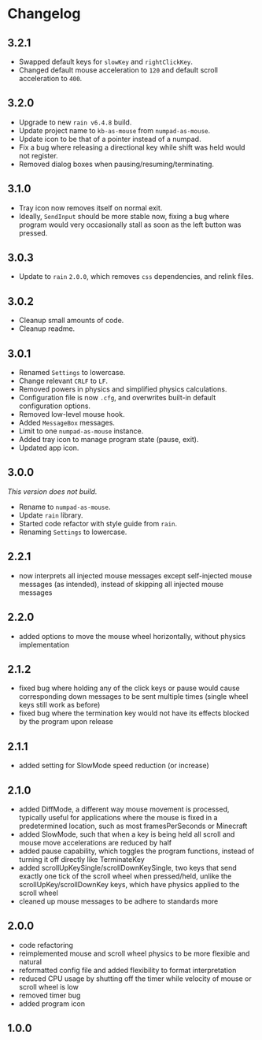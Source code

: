 # Changelog

## 3.2.1

* Swapped default keys for `slowKey` and `rightClickKey`.
* Changed default mouse acceleration to `120` and default scroll acceleration to `400`.

## 3.2.0

* Upgrade to new `rain v6.4.8` build.
* Update project name to `kb-as-mouse` from `numpad-as-mouse`.
* Update icon to be that of a pointer instead of a numpad.
* Fix a bug where releasing a directional key while shift was held would not register.
* Removed dialog boxes when pausing/resuming/terminating.

## 3.1.0

* Tray icon now removes itself on normal exit.
* Ideally, `SendInput` should be more stable now, fixing a bug where program would very occasionally stall as soon as the left button was pressed.

## 3.0.3

* Update to `rain` `2.0.0`, which removes `css` dependencies, and relink files.

## 3.0.2

* Cleanup small amounts of code.
* Cleanup readme.

## 3.0.1

* Renamed `Settings` to lowercase.
* Change relevant `CRLF` to `LF`.
* Removed powers in physics and simplified physics calculations.
* Configuration file is now `.cfg`, and overwrites built-in default configuration options.
* Removed low-level mouse hook.
* Added `MessageBox` messages.
* Limit to one `numpad-as-mouse` instance.
* Added tray icon to manage program state (pause, exit).
* Updated app icon.

## 3.0.0

*This version does not build.*

* Rename to `numpad-as-mouse`.
* Update `rain` library.
* Started code refactor with style guide from `rain`.
* Renaming `Settings` to lowercase.

## 2.2.1

* now interprets all injected mouse messages except self-injected mouse messages (as intended), instead of skipping all injected mouse messages

## 2.2.0

* added options to move the mouse wheel horizontally, without physics implementation

## 2.1.2

* fixed bug where holding any of the click keys or pause would cause corresponding down messages to be sent multiple times (single wheel keys still work as before)
* fixed bug where the termination key would not have its effects blocked by the program upon release

## 2.1.1

* added setting for SlowMode speed reduction (or increase)

## 2.1.0

* added DiffMode, a different way mouse movement is processed, typically useful for applications where the mouse is fixed in a predetermined location, such as most framesPerSeconds or Minecraft
* added SlowMode, such that when a key is being held all scroll and mouse move accelerations are reduced by half
* added pause capability, which toggles the program functions, instead of turning it off directly like TerminateKey
* added scrollUpKeySingle/scrollDownKeySingle, two keys that send exactly one tick of the scroll wheel when pressed/held, unlike the scrollUpKey/scrollDownKey keys, which have physics applied to the scroll wheel
* cleaned up mouse messages to be adhere to standards more

## 2.0.0

* code refactoring
* reimplemented mouse and scroll wheel physics to be more flexible and natural
* reformatted config file and added flexibility to format interpretation
* reduced CPU usage by shutting off the timer while velocity of mouse or scroll wheel is low
* removed timer bug
* added program icon

## 1.0.0
